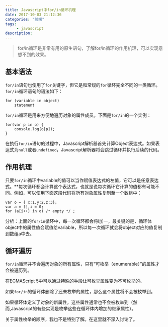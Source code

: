 ```yaml
---
title: Javascript中for/in循环机理
date: 2017-10-03 21:12:36
categories: "前端"
tags:
     - javascript
description:
---
```


> for/in循环是非常有用的原生语句，了解for/in循环的作用机理，可以实现意想不到的效果。
<!--more-->

## 基本语法
`for/in`语句也使用了`for`关键字，但它是和常规的`for`循环完全不同的一类循环。`for/in`循环语句的语法如下：
```
for (variable in object)
    statement
```
`for/in`循环是用来方便地遍历对象的属性成员。下面是`for/in`的一个实例：
```
for(var p in o) {
    console.log(o[p]);
}
```
在执行`for/in`语句的过程中，Javascript解析器首先计算Object表达式。如果表达式为`null`或者`undefined`，Javascript解析器将会跳过循环并执行后续的代码。

## 作用机理
只要`for/in`循环中variable的值可以当作赋值表达式的左值，它可以是任意表达式。**每次循环都会计算这个表达式，也就是说每次循环它计算的值都有可能不同。例如，可以使用下面这段代码将所有对象属性复制至一个数组中：
```
var o = { x:1,y:2,z:3};
var a = [],i = 0;
for (a[i++] in o) /* empty */ ;
```
分析：上面的`for/in`循环中，每一次循环都会将i加一，最关键的是，循环体object中的属性值会赋值给variable，所以每一次循环就会将object对应的值复制到数组a中去。

## 循环遍历
`for/in`循环并不会遍历对象的所有属性，只有“可枚举（enumerable）”的属性才会被遍历到。

在ECMAScript 5中可以通过特殊的手段让可枚举属性变为不可枚举的。

如果`for/in`的循环体删除了还未枚举的属性，那么这个属性将不会被枚举到。

如果循环体定义了对象的新属性，这些属性通常也不会被枚举到（然而,Javascript的有些实现是枚举这些在循环体内增加的继承属性）。

关于属性枚举的顺序，我也不是特别了解。在这里就不深入讨论了。
